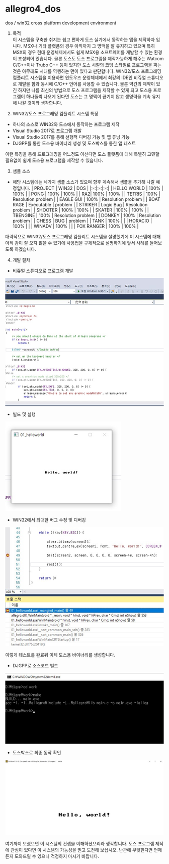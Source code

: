 # allegro4_dos
dos / win32 cross platform development environment

1. 목적  
  이 시스템을 구축한 취지는 쉽고 편하게 도스 실기에서 동작하는 앱을 제작하자 입니다.
  MSX나 기타 플랫폼의 경우 아직까지 그 명맥을 잘 유지하고 있으며 특히 MSX의 경우
  현대 운영체제에서도 쉽게 MSX용 소프트웨어를 개발할 수 있는 환경이 조성되어 있습니다.
  물론 도스도 도스 프로그램을 제작가능하게 해주는 Watcom C/C++이나 Trubo C++ 등이
  있지만 도스 시절의 코딩 스타일로 프로그램을 짜는 것은 아무래도 시대를 역행하는 면이 
  있다고 판단합니다.
 WIN32/도스 프로그래밍 컴플리트 시스템을 이용하면 윈도우즈 운영체제에서 최강의 IDE인
 비쥬얼 스튜디오로 개발을 함과 동시에 C/C++ 언어를 사용할 수 있습니다.
 물론 약간의 제약이 있긴 하지만 나름 최신의 방법으로 도스 프로그램을 제작할 수 있게 되고
  도스용 프로그램이 하나둘씩 나오게 된다면 도스는 그 명맥이 끊기지 않고 생명력을
  계속 유지해 나갈 것이라 생각합니다.

2. WIN32/도스 프로그래밍 컴플리트 시스템 특징
 - 하나의 소스로 WIN32와 도스에서 동작하는 프로그램 제작
 - Visual Studio 2017로 프로그램 개발
 - Visual Studio 2017를 통해 선행적 디버깅 가능 및 앱 튜닝 가능
 - DJGPP를 통한 도스용 바이너리 생성 및 도스박스를 통한 앱 테스트

 이런 특징을 통해 프로그래밍을 어느정도 아신다면 도스 플랫폼에 대해 특별히 고민할 필요없이
 쉽게 도스용 프로그램을 제작할 수 있습니다.

3. 샘플 소스
 - 해당 시스템에는 세가지 샘플 소스가 있으며 향후 계속해서 샘플을 추가해 나갈 예정입니다.
   |     PROJECT  |  	WIN32      | DOS   |
|:-:|:-:|:-:|
|  HELLO WORLD | 100%  | 100%  |
|  PONG |  100% | 100%  |
|   RA2|  100% | 100%  |
|  TETRIS | 100%  | Resolution problem  |
| EAGLE GUI  | 100%  | Resolution problem  |
| BOAT RAGE  | Executable  | problem |
| STRIKER  | Logic Bug  | Resolution problem  |
| SHOOTER  | 100%  | 100%  |
| SKATER   | 100%  | 100%  |
| TBENGINE  | 100%  | Resolution problem  |
| DONKEY  | 100%  | Resolution problem  |
| CHESS   | BUG  | problem  |
| TANK  | 100%  |   |
| HORACIO  | 100%  |   |
| WINADV  | 100%  |   |
| FOX RANGER  | 100%  | 100%  |

대략적으로 WIN32/도스 프로그래밍 컴플리트 시스템을 설명했기에 이 시스템에 대해 
아직 감이 잘 오지 않을 수 있기에 사용법을 구체적으로 설명하기에 앞서 사례를 들어보도록 하겠습니다.

4. 개발 절차
 - 비쥬얼 스튜디오로 프로그램 개발
<img src="./img/1.jpg">

- 빌드 및 실행
<img src="./img/2.jpg">

- WIN32에서 최대한 버그 수정 및 디버깅

<img src="./img/3.jpg">

이렇게 테스트를 완료뒤 이제 도스용 바이너리를 생성합니다.

- DJGPP로 소스코드 빌드
<img src="./img/4.jpg">

- 도스박스로 최종 동작 확인
<img src="./img/5.jpg">

여기까지 보셨으면 이 시스템의 컨셉을 이해하셨으리라 생각합니다.
도스 프로그램 제작에 관심이 있다면 이 시스템의 가능성을 믿고 도전해 보십시오.
난관에 부딪힌다면 언제든지 도와드릴 수 있으니 걱정하지 마시기 바랍니다.
